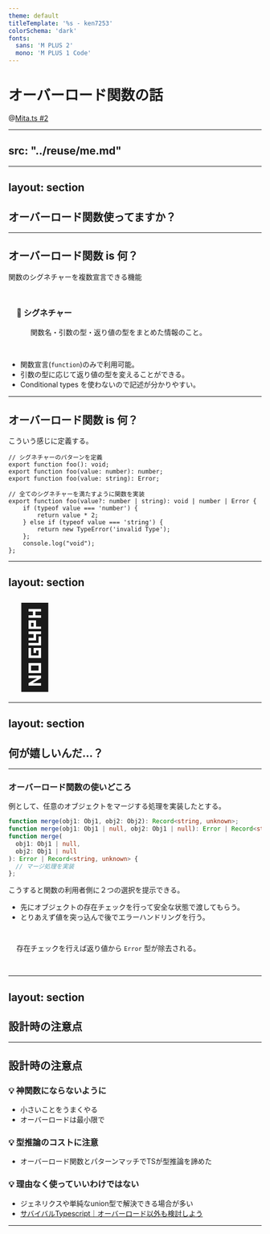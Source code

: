 ```yaml
---
theme: default
titleTemplate: '%s - ken7253'
colorSchema: 'dark'
fonts:
  sans: 'M PLUS 2'
  mono: 'M PLUS 1 Code'
---
```


# オーバーロード関数の話
@[Mita.ts #2](https://mitats.connpass.com/event/329494/)

---
src: "../reuse/me.md"
---

---
layout: section
---

## オーバーロード関数使ってますか？

---

## オーバーロード関数 is 何？


関数のシグネチャーを複数宣言できる機能

<div style="background-color: var(--color-bg-code-block);border-radius: 8px;padding: 1rem;margin:1rem 0;">
<h3 style="line-height:1;font-size:1rem;">📒 シグネチャー</h3>
<p style="padding:0.5rem 0 0 1.75rem;line-height:1;">関数名・引数の型・返り値の型をまとめた情報のこと。</p>
</div>  

- 関数宣言(`function`)のみで利用可能。
- 引数の型に応じて返り値の型を変えることができる。
- Conditional types を使わないので記述が分かりやすい。



---

## オーバーロード関数 is 何？

こういう感じに定義する。

```tsx twoslash
// シグネチャーのパターンを定義
export function foo(): void;
export function foo(value: number): number;
export function foo(value: string): Error;

// 全てのシグネチャーを満たすように関数を実装
export function foo(value?: number | string): void | number | Error {
    if (typeof value === 'number') {
        return value * 2;
    } else if (typeof value === 'string') {
        return new TypeError('invalid Type');
    };
    console.log("void");
};
```

---
layout: section
---

<div aria-label="考える顔" style="font-size: 10rem;">🤔</div>

---
layout: section
---

## 何が嬉しいんだ…？

---

### オーバーロード関数の使いどころ

例として、任意のオブジェクトをマージする処理を実装したとする。

```ts
function merge(obj1: Obj1, obj2: Obj2): Record<string, unknown>;
function merge(obj1: Obj1 | null, obj2: Obj1 | null): Error | Record<string, unknown>;
function merge(
  obj1: Obj1 | null,
  obj2: Obj1 | null
): Error | Record<string, unknown> {
  // マージ処理を実装
};
```

こうすると関数の利用者側に２つの選択を提示できる。

- 先にオブジェクトの存在チェックを行って安全な状態で渡してもらう。
- とりあえず値を突っ込んで後でエラーハンドリングを行う。

<div style="background-color: var(--color-bg-code-block);border-radius: 8px;padding: 1rem;margin:1rem 0;">
<p style="line-height:1;">存在チェックを行えば返り値から <code>Error</code> 型が除去される。</p>
</div>

---
layout: section
---

## 設計時の注意点

---

## 設計時の注意点


### 💡 神関数にならないように

- 小さいことをうまくやる
- オーバーロードは最小限で


### 💡 型推論のコストに注意

- オーバーロード関数とパターンマッチでTSが型推論を諦めた


### 💡 理由なく使っていいわけではない

- ジェネリクスや単純なunion型で解決できる場合が多い
- [サバイバルTypescript｜オーバーロード以外も検討しよう](https://typescriptbook.jp/reference/functions/overload-functions#%E3%82%AA%E3%83%BC%E3%83%90%E3%83%BC%E3%83%AD%E3%83%BC%E3%83%89%E4%BB%A5%E5%A4%96%E3%82%82%E6%A4%9C%E8%A8%8E%E3%81%97%E3%82%88%E3%81%86)

---

<!-- TSKaigi の宣伝 -->
